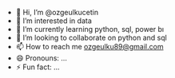- 👋 Hi, I’m @ozgeulkucetin
- 👀 I’m interested in data 
- 🌱 I’m currently learning python, sql, power bı
- 💞️ I’m looking to collaborate on python and sql
- 📫 How to reach me ozgeulku89@gmail.com
- 😄 Pronouns: ...
- ⚡ Fun fact: ...

<!---
ozzul/ozzul is a ✨ special ✨ repository because its `README.md` (this file) appears on your GitHub profile.
You can click the Preview link to take a look at your changes.
--->
